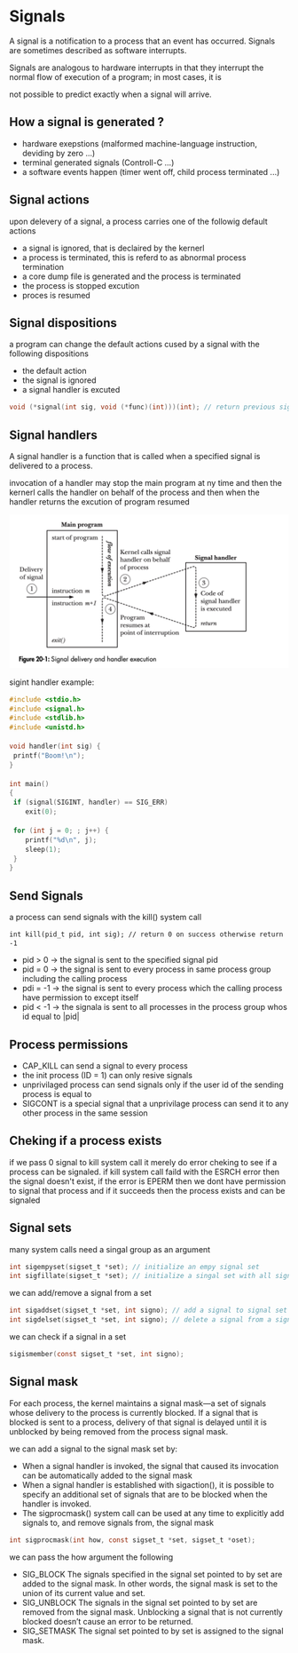 # Signals
A signal is a notification to a process that an event has occurred. Signals are sometimes described as software interrupts.

Signals are analogous to hardware interrupts in that they interrupt the normal flow of execution of a program; in most cases, it is

not possible to predict exactly when a signal will arrive.

## How a signal is generated ?

- hardware exepstions (malformed machine-language instruction, deviding by zero ...)
- terminal generated signals (Controll-C ...)
- a software events happen (timer went off, child process terminated ...)

## Signal actions

upon delevery of a signal, a process carries one of the followig default actions

- a signal is ignored, that is declaired by the kernerl
- a process is terminated, this is referd to as abnormal process termination
- a core dump file is generated and the process is terminated
- the process is stopped excution
- proces is resumed

## Signal dispositions

a program can change the default actions cused by a signal with the following dispositions

- the default action
- the signal is ignored
- a signal handler is excuted

```c
void (*signal(int sig, void (*func)(int)))(int); // return previous signal disposition or SEG_ERR on error
```
## Signal handlers

A signal handler is a function that is called when a specified signal is delivered to a process.

invocation of a handler may stop the main program at ny time and then the kernerl calls the handler on behalf of the process and then when the handler
returns the excution of program resumed

![image](img/sgina-delevery-and-handle-excution.png)

sigint handler example:
```c
#include <stdio.h>
#include <signal.h>
#include <stdlib.h>
#include <unistd.h>

void handler(int sig) {
 printf("Boom!\n");
}

int main()
{
 if (signal(SIGINT, handler) == SIG_ERR)
 	exit(0);

 for (int j = 0; ; j++) {
 	printf("%d\n", j);
 	sleep(1);
 }
}
```

## Send Signals

a process can send signals with the kill() system call

```
int kill(pid_t pid, int sig); // return 0 on success otherwise return -1
```

- pid > 0 -> the signal is sent to the specified signal pid
- pid = 0 -> the signal is sent to every process in same process group including the calling process
- pdi = -1 -> the signal is sent to every process which the calling process have permission to except itself
- pid < -1 -> the signala is sent to all processes in the process group whos id equal to |pid|

## Process permissions

- CAP_KILL can send a signal to every process
- the init process (ID = 1) can only resive signals
- unprivilaged process can send signals only if the user id of the sending process is equal to 
- SIGCONT is a special signal that a unprivilage process can send it to any other process in the same session

## Cheking if a process exists

if we pass 0 signal to kill system call it merely do error cheking to see if a process can be signaled.
if kill system call faild with the ESRCH error then the signal doesn't exist, if the error is EPERM then we dont have permission to signal that process and if it succeeds then the process exists and can be signaled

## Signal sets

many system calls need a singal group as an argument
```c
int sigempyset(sigset_t *set); // initialize an empy signal set
int sigfillate(sigset_t *set); // initialize a singal set with all signals

```

we can add/remove a signal from a set
```c
int sigaddset(sigset_t *set, int signo); // add a signal to signal set
int sigdelset(sigset_t *set, int signo); // delete a signal from a signal set
```

we can check if a signal in a set
```c
sigismember(const sigset_t *set, int signo);
```

## Signal mask
For each process, the kernel maintains a signal mask—a set of signals whose delivery to the process is currently blocked.
If a signal that is blocked is sent to a process, delivery of that signal is delayed until it is unblocked by being removed from the
process signal mask.

we can add a signal to the signal mask set by:
-  When a signal handler is invoked, the signal that caused its invocation can be
automatically added to the signal mask
- When a signal handler is established with sigaction(), it is possible to specify an
additional set of signals that are to be blocked when the handler is invoked.
- The sigprocmask() system call can be used at any time to explicitly add signals to,
and remove signals from, the signal mask
```c
int sigprocmask(int how, const sigset_t *set, sigset_t *oset);
```
we can pass the how argument the following
- SIG_BLOCK The signals specified in the signal set pointed to by set are added to the signal mask. In other words, the signal mask is set to the union of its current
value and set.
- SIG_UNBLOCK The signals in the signal set pointed to by set are removed from the signal
mask. Unblocking a signal that is not currently blocked doesn’t cause an
error to be returned.
- SIG_SETMASK The signal set pointed to by set is assigned to the signal mask.
